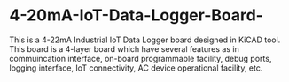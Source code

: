 # 4-20mA-IoT-Data-Logger-Board-
This is a 4-22mA Industrial IoT Data Logger board designed in KiCAD tool. This board is a 4-layer board which have several features as in commuincation interface, on-board programmable facility, debug ports, logging interface, IoT connectivity, AC device operational facility, etc.
